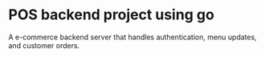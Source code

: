 # POS backend project using go

A e-commerce backend server that handles authentication, menu updates, and customer orders.

